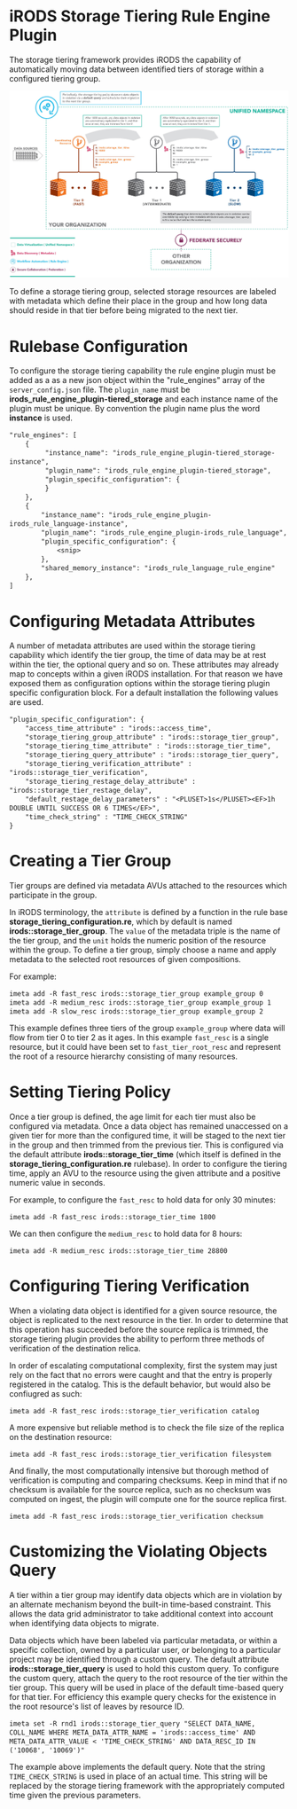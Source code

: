 # **iRODS Storage Tiering Rule Engine Plugin**

The storage tiering framework provides iRODS the capability of automatically moving data between identified tiers of storage within a configured tiering group.

![Storage Tiering Diagram](storage_tiering_diagram.jpg)

To define a storage tiering group, selected storage resources are labeled with metadata which define their place in the group and how long data should reside in that tier before being migrated to the next tier.

# **Rulebase Configuration**

To configure the storage tiering capability the rule engine plugin must be added as a as a new json object within the "rule_engines" array of the ```server_config.json``` file.  The ```plugin_name``` must be **irods_rule_engine_plugin-tiered_storage** and each instance name of the plugin must be unique.  By convention the plugin name plus the word **instance** is used.
```
"rule_engines": [
    {
         "instance_name": "irods_rule_engine_plugin-tiered_storage-instance",
         "plugin_name": "irods_rule_engine_plugin-tiered_storage",
         "plugin_specific_configuration": {
         }
    },
    {    
        "instance_name": "irods_rule_engine_plugin-irods_rule_language-instance",
        "plugin_name": "irods_rule_engine_plugin-irods_rule_language",
        "plugin_specific_configuration": {  
            <snip>
        },
        "shared_memory_instance": "irods_rule_language_rule_engine"
    },
]
```
# **Configuring Metadata Attributes**
A number of metadata attributes are used within the storage tiering capability which identify the tier group, the time of data may be at rest within the tier, the optional query and so on.  These attributes may already map to concepts within a given iRODS installation.  For that reason we have exposed them as configuration options within the storage tiering plugin specific configuration block.  For a default installation the following values are used.

```
"plugin_specific_configuration": {
    "access_time_attribute" : "irods::access_time",
    "storage_tiering_group_attribute" : "irods::storage_tier_group",
    "storage_tiering_time_attribute" : "irods::storage_tier_time",
    "storage_tiering_query_attribute" : "irods::storage_tier_query",
    "storage_tiering_verification_attribute" : "irods::storage_tier_verification",
    "storage_tiering_restage_delay_attribute" : "irods::storage_tier_restage_delay",
    "default_restage_delay_parameters" : "<PLUSET>1s</PLUSET><EF>1h DOUBLE UNTIL SUCCESS OR 6 TIMES</EF>",
    "time_check_string" : "TIME_CHECK_STRING"
}
```
# **Creating a Tier Group**
 
Tier groups are defined via metadata AVUs attached to the resources which participate in the group.

In iRODS terminology, the `attribute` is defined by a function in the rule base **storage_tiering_configuration.re**, which by default is named **irods::storage_tier_group**.  The `value` of the metadata triple is the name of the tier group, and the `unit` holds the numeric position of the resource within the group.  To define a tier group, simply choose a name and apply metadata to the selected root resources of given compositions.

For example:
```
imeta add -R fast_resc irods::storage_tier_group example_group 0
imeta add -R medium_resc irods::storage_tier_group example_group 1
imeta add -R slow_resc irods::storage_tier_group example_group 2 
```

This example defines three tiers of the group `example_group` where data will flow from tier 0 to tier 2 as it ages.  In this example `fast_resc` is a single resource, but it could have been set to `fast_tier_root_resc` and represent the root of a resource hierarchy consisting of many resources.


# **Setting Tiering Policy**

Once a tier group is defined, the age limit for each tier must also be configured via metadata.  Once a data object has remained unaccessed on a given tier for more than the configured time, it will be staged to the next tier in the group and then trimmed from the previous tier.  This is configured via the default attribute **irods::storage_tier_time** (which itself is defined in the **storage_tiering_configuration.re** rulebase).  In order to configure the tiering time, apply an AVU to the resource using the given attribute and a positive numeric value in seconds.

For example, to configure the `fast_resc` to hold data for only 30 minutes:
```
imeta add -R fast_resc irods::storage_tier_time 1800
```
We can then configure the `medium_resc` to hold data for 8 hours:
```
imeta add -R medium_resc irods::storage_tier_time 28800
```

# **Configuring Tiering Verification**

When a violating data object is identified for a given source resource, the object is replicated to the next resource in the tier.  In order to determine that this operation has succeeded before the source replica is trimmed, the storage tiering plugin provides the ability to perform three methods of verification of the destination relica.

In order of escalating computational complexity, first the system may just rely on the fact that no errors were caught and that the entry is properly registered in the catalog.  This is the default behavior, but would also be confiugred as such:
```
imeta add -R fast_resc irods::storage_tier_verification catalog
```

A more expensive but reliable method is to check the file size of the replica on the destination resource:
```
imeta add -R fast_resc irods::storage_tier_verification filesystem
```

And finally, the most computationally intensive but thorough method of verification is computing and comparing checksums.  Keep in mind that if no checksum is available for the source replica, such as no checksum was computed on ingest, the plugin will compute one for the source replica first.
```
imeta add -R fast_resc irods::storage_tier_verification checksum
```

# **Customizing the Violating Objects Query**

A tier within a tier group may identify data objects which are in violation by an alternate mechanism beyond the built-in time-based constraint.  This allows the data grid administrator to take additional context into account when identifying data objects to migrate.

Data objects which have been labeled via particular metadata, or within a specific collection, owned by a particular user, or belonging to a particular project may be identified through a custom query.  The default attribute **irods::storage_tier_query** is used to hold this custom query.  To configure the custom query, attach the query to the root resource of the tier within the tier group.  This query will be used in place of the default time-based query for that tier.  For efficiency this example query checks for the existence in the root resource's list of leaves by resource ID.

```
imeta set -R rnd1 irods::storage_tier_query "SELECT DATA_NAME, COLL_NAME WHERE META_DATA_ATTR_NAME = 'irods::access_time' AND META_DATA_ATTR_VALUE < 'TIME_CHECK_STRING' AND DATA_RESC_ID IN ('10068', '10069')"
```

The example above implements the default query.  Note that the string `TIME_CHECK_STRING` is used in place of an actual time.  This string will be replaced by the storage tiering framework with the appropriately computed time given the previous parameters.
